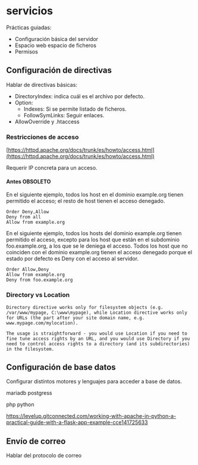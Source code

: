 # servicios

Prácticas guiadas:
- Configuración básica del servidor
- Espacio web espacio de ficheros
- Permisos


## Configuración de directivas

Hablar de directivas básicas:

- DirectoryIndex: indica cuál es el archivo por defecto.
- Option: 
    - Indexes: Si se permite listado de ficheros.
    - FollowSymLinks: Seguir enlaces.
- AllowOverride y .htaccess

### Restricciones de acceso

[https://httpd.apache.org/docs/trunk/es/howto/access.html](https://httpd.apache.org/docs/trunk/es/howto/access.html)

Requerir IP concreta para un acceso.

#### Antes OBSOLETO

En el siguiente ejemplo, todos los host en el dominio example.org tienen permitido el acceso; el resto de host tienen el acceso denegado.

```
Order Deny,Allow
Deny from all
Allow from example.org
```

En el siguiente ejemplo, todos los hosts del dominio example.org tienen permitido el acceso, excepto para los host que están en el subdominio foo.example.org, a los que se le deniega el acceso. Todos los host que no coinciden con el dominio example.org tienen el acceso denegado porque el estado por defecto es Deny con el acceso al servidor.

```
Order Allow,Deny
Allow from example.org
Deny from foo.example.org
```

### Directory vs Location

```
Directory directive works only for filesystem objects (e.g. /var/www/mypage, C:\www\mypage), while Location directive works only for URLs (the part after your site domain name, e.g. www.mypage.com/mylocation).

The usage is straightforward - you would use Location if you need to fine tune access rights by an URL, and you would use Directory if you need to control access rights to a directory (and its subdirectories) in the filesystem.
```

## Configuración de base datos

Configurar distintos motores y lenguajes para acceder a base de datos.

mariadb
postgress

php
python

https://levelup.gitconnected.com/working-with-apache-in-python-a-practical-guide-with-a-flask-app-example-cce141725633

## Envío de correo

Hablar del protocolo de correo